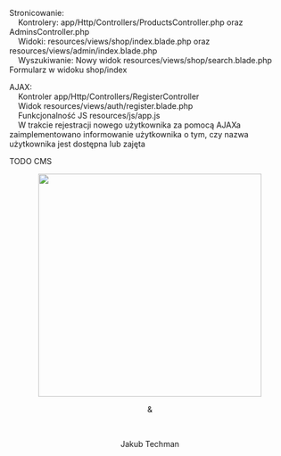 <p>Stronicowanie:
    <br>
    &nbsp;&nbsp;&nbsp;&nbsp;Kontrolery: app/Http/Controllers/ProductsController.php oraz AdminsController.php
    <br>
    &nbsp;&nbsp;&nbsp;&nbsp;Widoki: resources/views/shop/index.blade.php oraz resources/views/admin/index.blade.php
    <br>
    &nbsp;&nbsp;&nbsp;&nbsp;Wyszukiwanie: Nowy widok resources/views/shop/search.blade.php Formularz w widoku shop/index
</p>
<p>AJAX:
    <br>
    &nbsp;&nbsp;&nbsp;&nbsp;Kontroler app/Http/Controllers/RegisterController
    <br>
    &nbsp;&nbsp;&nbsp;&nbsp;Widok resources/views/auth/register.blade.php
    <br>
    &nbsp;&nbsp;&nbsp;&nbsp;Funkcjonalność JS resources/js/app.js
    <br>
    &nbsp;&nbsp;&nbsp;&nbsp;W trakcie rejestracji nowego użytkownika za pomocą AJAXa zaimplementowano informowanie użytkownika o tym, czy nazwa użytkownika jest dostępna lub zajęta
</p>
<p>
    TODO CMS
</p>
<p align="center"><a href="https://laravel.com" target="_blank"><img src="https://raw.githubusercontent.com/laravel/art/master/logo-lockup/5%20SVG/2%20CMYK/1%20Full%20Color/laravel-logolockup-cmyk-red.svg" width="400"></a></p>
<p align="center">&</p>
<br>
<p align="center">Jakub Techman</p>
